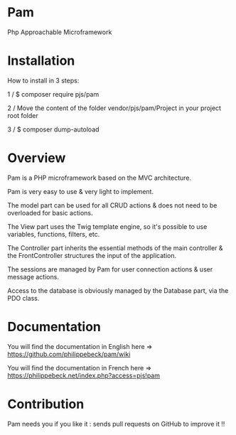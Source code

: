 # Pam

Php Approachable Microframework



# Installation

How to install in 3 steps:

1 / $ composer require pjs/pam

2 / Move the content of the folder vendor/pjs/pam/Project in your project root folder

3 / $ composer dump-autoload


# Overview

Pam is a PHP microframework based on the MVC architecture.

Pam is very easy to use & very light to implement.

The model part can be used for all CRUD actions & does not need to be overloaded for basic actions.

The View part uses the Twig template engine, so it's possible to use variables, functions, filters, etc.

The Controller part inherits the essential methods of the main controller & the FrontController structures the input of the application.

The sessions are managed by Pam for user connection actions & user message actions.

Access to the database is obviously managed by the Database part, via the PDO class.



# Documentation

You will find the documentation in English here => https://github.com/philippebeck/pam/wiki

You will find the documentation in French here => https://philippebeck.net/index.php?access=pjs!pam



# Contribution

Pam needs you if you like it : sends pull requests on GitHub to improve it !!
